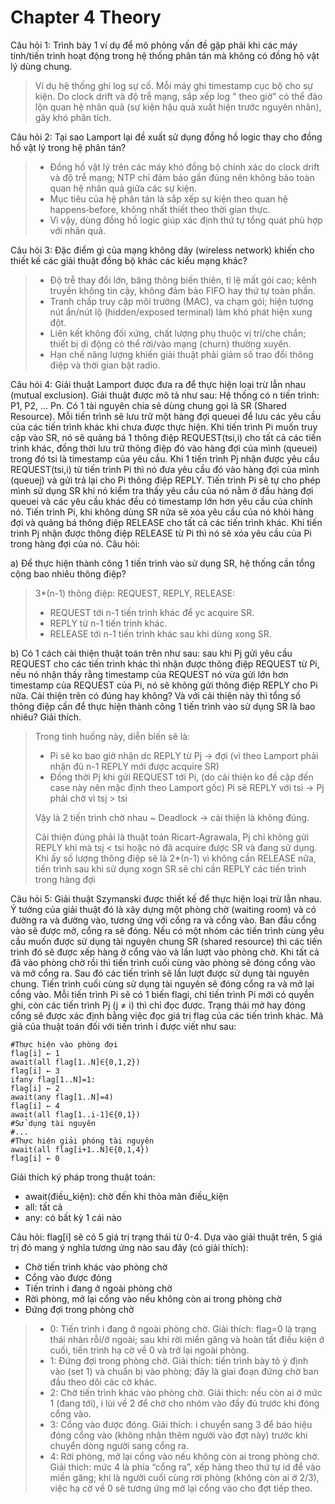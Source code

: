 # Chapter 4 Theory

Câu hỏi 1: Trình bày 1 ví dụ để mô phỏng vấn đề gặp phải khi các máy tính/tiến trình hoạt động trong hệ
thống phân tán mà không có đồng hộ vật lý dùng chung.

> Ví dụ hệ thống ghi log sự cố. Mỗi máy ghi timestamp cục bộ cho sự kiện. Do clock drift và độ trễ mạng, sắp xếp log "
> theo giờ" có thể đảo lộn quan hệ nhân quả (sự kiện hậu quả xuất hiện trước nguyên nhân), gây khó phân tích.

Câu hỏi 2: Tại sao Lamport lại đề xuất sử dụng đồng hồ logic thay cho đồng hồ vật lý trong hệ phân tán?

> - Đồng hồ vật lý trên các máy khó đồng bộ chính xác do clock drift và độ trễ mạng; NTP chỉ đảm bảo gần
    đúng nên không bảo toàn quan hệ nhân quả giữa các sự kiện.
> - Mục tiêu của hệ phân tán là sắp xếp sự kiện theo quan hệ happens‑before, không nhất thiết theo thời gian thực.
> - Vì vậy, dùng đồng hồ logic giúp xác định thứ tự tổng quát phù hợp với nhân quả.

Câu hỏi 3: Đặc điểm gì của mạng không dây (wireless network) khiến cho thiết kế các giải thuật đồng
bộ khác các kiểu mạng khác?


> - Độ trễ thay đổi lớn, băng thông biến thiên, tỉ lệ mất gói cao; kênh truyền không tin cậy, không đảm bảo FIFO hay thứ
    tự toàn phần.
> - Tranh chấp truy cập môi trường (MAC), va chạm gói; hiện tượng nút ẩn/nút lộ (hidden/exposed terminal) làm khó phát
    hiện xung đột.
> - Liên kết không đối xứng, chất lượng phụ thuộc vị trí/che chắn; thiết bị di động có thể rời/vào mạng (churn) thường
    xuyên.
> - Hạn chế năng lượng khiến giải thuật phải giảm số trao đổi thông điệp và thời gian bật radio.

Câu hỏi 4: Giải thuật Lamport được đưa ra để thực hiện loại trừ lẫn nhau (mutual exclusion). Giải thuật
được mô tả như sau:
Hệ thống có n tiến trình: P1, P2, ... Pn. Có 1 tài nguyên chia sẻ dùng chung gọi là SR (Shared Resource).
Mỗi tiến trình sẽ lưu trữ một hàng đợi queuei để lưu các yêu cầu của các tiến trình khác khi chưa được
thực hiện.
Khi tiến trình Pi muốn truy cập vào SR, nó sẽ quảng bá 1 thông điệp REQUEST(tsi,i) cho tất cả các tiến
trình khác, đồng thời lưu trữ thông điệp đó vào hàng đợi của mình (queuei) trong đó tsi là timestamp của
yêu cầu.
Khi 1 tiến trình Pj nhận được yêu cầu REQUEST(tsi,i) từ tiến trình Pi thì nó đưa yêu cầu đó vào hàng đợi
của mình (queuej) và gửi trả lại cho Pi thông điệp REPLY.
Tiến trình Pi sẽ tự cho phép mình sử dụng SR khi nó kiểm tra thấy yêu cầu của nó nằm ở đầu hàng đợi
queuei và các yêu cầu khác đều có timestamp lớn hơn yêu cầu của chính nó.
Tiến trình Pi, khi không dùng SR nữa sẽ xóa yêu cầu của nó khỏi hàng đợi và quảng bá thông điệp
RELEASE cho tất cả các tiến trình khác.
Khi tiến trình Pj nhận được thông điệp RELEASE từ Pi thì nó sẽ xóa yêu cầu của Pi trong hàng đợi của
nó.
Câu hỏi:

a) Để thực hiện thành công 1 tiến trình vào sử dụng SR, hệ thống cần tổng cộng bao nhiêu thông điệp?

> 3*(n-1) thông điệp: REQUEST, REPLY, RELEASE:
> - REQUEST tới n-1 tiến trình khác để yc acquire SR.
> - REPLY từ n-1 tiến trình khác.
> - RELEASE tới n-1 tiến trình khác sau khi dùng xong SR.

b) Có 1 cách cải thiện thuật toán trên như sau: sau khi Pj gửi yêu cầu REQUEST cho các tiến trình khác
thì nhận được thông điệp REQUEST từ Pi, nếu nó nhận thấy rằng timestamp của REQUEST nó vừa gửi
lớn hơn timestamp của REQUEST của Pi, nó sẽ không gửi thông điệp REPLY cho Pi nữa.
Cải thiện trên có đúng hay không? Và với cải thiện này thì tổng số thông điệp cần để thực hiện thành
công 1 tiến trình vào sử dụng SR là bao nhiêu? Giải thích.

> Trong tình huống này, diễn biến sẽ là:
> - Pi sẽ ko bao giờ nhận dc REPLY từ Pj → đợi (vì theo Lamport phải nhận đủ n-1 REPLY mới được acquire SR)
> - Đồng thời Pj khi gửi REQUEST tới Pi, (do cải thiện ko đề cập đến case này nên mặc định theo Lamport gốc) Pi sẽ REPLY
    với tsi → Pj phải chờ vì tsj > tsi
>
> Vậy là 2 tiến trình chờ nhau ~ Deadlock → cải thiện là không đúng.
>
> Cải thiện đúng phải là thuật toán Ricart-Agrawala, Pj chỉ không gửi REPLY khi mà tsj < tsi hoặc nó đã acquire được SR
> và đang sử dụng. Khi ấy số lượng thông điệp sẽ là 2*(n-1) vì không cần RELEASE nữa, tiến trình sau khi sử dụng xogn SR
> sẽ chỉ cần REPLY các tiến trình trong hàng đợi

Câu hỏi 5: Giải thuật Szymanski được thiết kế để thực hiện loại trừ lẫn nhau. Ý tưởng của giải
thuật đó là xây dựng một phòng chờ (waiting room) và có đường ra và đường vào, tương ứng
với cổng ra và cổng vào. Ban đầu cổng vào sẽ được mở, cổng ra sẽ đóng. Nếu có một nhóm các
tiến trình cùng yêu cầu muốn được sử dụng tài nguyên chung SR (shared resource) thì các tiến
trình đó sẽ được xếp hàng ở cổng vào và lần lượt vào phòng chờ. Khi tất cả đã vào phòng chờ rồi
thì tiến trình cuối cùng vào phòng sẽ đóng cổng vào và mở cổng ra. Sau đó các tiến trình sẽ lần
lượt được sử dụng tài nguyên chung. Tiến trình cuối cùng sử dụng tài nguyên sẽ đóng cổng ra và
mở lại cổng vào.
Mỗi tiến trình Pi sẽ có 1 biến flagi, chỉ tiến trình Pi mới có quyền ghi, còn các tiến trình Pj (j ≠ i)
thì chỉ đọc được. Trạng thái mở hay đóng cổng sẽ được xác định bằng việc đọc giá trị flag của
các tiến trình khác. Mã giả của thuật toán đối với tiến trình i được viết như sau:

```
#Thực hiện vào phòng đợi
flag[i] ← 1
await(all flag[1..N]∈{0,1,2})
flag[i] ← 3
ifany flag[1..N]=1:
flag[i] ← 2
await(any flag[1..N]=4)
flag[i] ← 4
await(all flag[1..i-1]∈{0,1})
#Sử dụng tài nguyên
#...
#Thực hiện giải phóng tài nguyên
await(all flag[i+1..N]∈{0,1,4})
flag[i] ← 0
```

Giải thích ký pháp trong thuật toán:

- await(điều_kiện): chờ đến khi thỏa mãn điều_kiện
- all: tất cả
- any: có bất kỳ 1 cái nào

Câu hỏi:
flag[i] sẽ có 5 giá trị trạng thái từ 0-4. Dựa vào giải thuật trên, 5 giá trị đó mang ý nghĩa tương
ứng nào sau đây (có giải thích):

- Chờ tiến trình khác vào phòng chờ
- Cổng vào được đóng
- Tiến trình i đang ở ngoài phòng chờ
- Rời phòng, mở lại cổng vào nếu không còn ai trong phòng chờ
- Đứng đợi trong phòng chờ

> - 0: Tiến trình i đang ở ngoài phòng chờ. Giải thích: flag=0 là trạng thái nhàn rỗi/ở ngoài; sau khi rời miền găng và
    hoàn tất điều kiện ở cuối, tiến trình hạ cờ về 0 và trở lại ngoài phòng.
> - 1: Đứng đợi trong phòng chờ. Giải thích: tiến trình bày tỏ ý định vào (set 1) và chuẩn bị vào phòng; đây là giai
    đoạn đứng chờ ban đầu theo dõi các cờ khác.
> - 2: Chờ tiến trình khác vào phòng chờ. Giải thích: nếu còn ai ở mức 1 (đang tới), i lùi về 2 để chờ cho nhóm vào đầy
    đủ trước khi đóng cổng vào.
> - 3: Cổng vào được đóng. Giải thích: i chuyển sang 3 để báo hiệu đóng cổng vào (không nhận thêm người vào đợt này)
    trước khi chuyển dòng người sang cổng ra.
> - 4: Rời phòng, mở lại cổng vào nếu không còn ai trong phòng chờ. Giải thích: mức 4 là phía “cổng ra”, xếp hàng theo
    thứ tự id để vào miền găng; khi là người cuối cùng rời phòng (không còn ai ở 2/3), việc hạ cờ về 0 sẽ tương ứng mở
    lại cổng vào cho đợt tiếp theo.